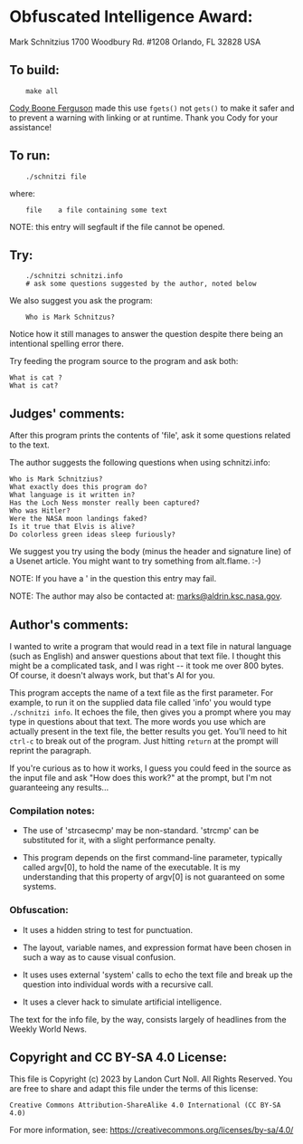 # Obfuscated Intelligence Award:

Mark Schnitzius
1700 Woodbury Rd. #1208
Orlando, FL 32828
USA

## To build:

        make all

[Cody Boone Ferguson](/winners.html#Cody_Boone_Ferguson) made this use `fgets()`
not `gets()` to make it safer and to prevent a warning with linking or at
runtime. Thank you Cody for your assistance!

## To run:

	    ./schnitzi file
	
where:
	    
	    file	a file containing some text

NOTE: this entry will segfault if the file cannot be opened.

## Try:

	    ./schnitzi schnitzi.info
	    # ask some questions suggested by the author, noted below

We also suggest you ask the program:

	    Who is Mark Schnitzus?

Notice how it still manages to answer the question despite there being an
intentional spelling error there.

Try feeding the program source to the program and ask both:

	What is cat ?
	What is cat?


## Judges' comments:

After this program prints the contents of 'file', ask it
some questions related to the text.
    
The author suggests the following questions when using schnitzi.info:


	Who is Mark Schnitzius?
	What exactly does this program do?
	What language is it written in?
	Has the Loch Ness monster really been captured?
	Who was Hitler?
	Were the NASA moon landings faked?
	Is it true that Elvis is alive?
	Do colorless green ideas sleep furiously?

We suggest you try using the body (minus the header and signature line) 
of a Usenet article.  You might want to try something from alt.flame.  :-)

NOTE: If you have a ' in the question this entry may fail.

NOTE: The author may also be contacted at: marks@aldrin.ksc.nasa.gov.

## Author's comments:

I wanted to write a program that would read in a text file in
natural language (such as English) and answer questions about that
text file.  I thought this might be a complicated task, and I was
right -- it took me over 800 bytes.  Of course, it doesn't always
work, but that's AI for you.

This program accepts the name of a text file as the first
parameter.  For example, to run it on the supplied data file called
'info' you would type `./schnitzi info`.  It echoes the file, then
gives you a prompt where you may type in questions about that text.
The more words you use which are actually present in the text file,
the better results you get.  You'll need to hit `ctrl-c` to break out
of the program.  Just hitting `return` at the prompt will reprint the
paragraph.

If you're curious as to how it works, I guess you could feed in the
source as the input file and ask "How does this work?" at the prompt,
but I'm not guaranteeing any results...

### Compilation notes:

-  The use of 'strcasecmp' may be non-standard.  'strcmp' can be substituted for
it, with a slight performance penalty.

-  This program depends on the first command-line parameter, typically called
argv[0], to hold the name of the executable.  It is my understanding that this
property of argv[0] is not guaranteed on some systems.

### Obfuscation:

-  It uses a hidden string to test for punctuation.

-  The layout, variable names, and expression format have been chosen in such a
way as to cause visual confusion.

-  It uses uses external 'system' calls to echo the text file and break up the
question into individual words with a recursive call.

-  It uses a clever hack to simulate artificial intelligence.

The text for the info file, by the way, consists largely of headlines
from the Weekly World News.

## Copyright and CC BY-SA 4.0 License:

This file is Copyright (c) 2023 by Landon Curt Noll.  All Rights Reserved.
You are free to share and adapt this file under the terms of this license:

    Creative Commons Attribution-ShareAlike 4.0 International (CC BY-SA 4.0)

For more information, see: https://creativecommons.org/licenses/by-sa/4.0/
